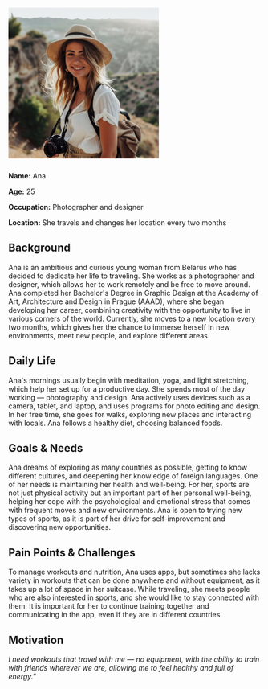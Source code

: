 # <img src="Ana.jpg" alt="Ana" width="300"/>
**Name:** Ana

**Age:** 25 

**Occupation:** Photographer and designer

**Location:** She travels and changes her location every two months 

## Background  

Ana is an ambitious and curious young woman from Belarus who has decided to dedicate her life to traveling. She works as a photographer and designer, which allows her to work remotely and be free to move around. Ana completed her Bachelor's Degree in Graphic Design at the Academy of Art, Architecture and Design in Prague (AAAD), where she began developing her career, combining creativity with the opportunity to live in various corners of the world. Currently, she moves to a new location every two months, which gives her the chance to immerse herself in new environments, meet new people, and explore different areas.
## Daily Life  
Ana's mornings usually begin with meditation, yoga, and light stretching, which help her set up for a productive day. She spends most of the day working — photography and design. Ana actively uses devices such as a camera, tablet, and laptop, and uses programs for photo editing and design. In her free time, she goes for walks, exploring new places and interacting with locals. Ana follows a healthy diet, choosing balanced foods. 


## Goals & Needs  
Ana dreams of exploring as many countries as possible, getting to know different cultures, and deepening her knowledge of foreign languages. One of her needs is maintaining her health and well-being. For her, sports are not just physical activity but an important part of her personal well-being, helping her cope with the psychological and emotional stress that comes with frequent moves and new environments. Ana is open to trying new types of sports, as it is part of her drive for self-improvement and discovering new opportunities.  

## Pain Points & Challenges  
To manage workouts and nutrition, Ana uses apps, but sometimes she lacks variety in workouts that can be done anywhere and without equipment, as it takes up a lot of space in her suitcase. While traveling, she meets people who are also interested in sports, and she would like to stay connected with them. It is important for her to continue training together and communicating in the app, even if they are in different countries. 

## Motivation  
*I need workouts that travel with me — no equipment, with the ability to train with friends wherever we are, allowing me to feel healthy and full of energy."*   
